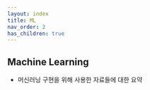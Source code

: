 ```yaml
---
layout: index
title: ML
nav_order: 2
has_children: true
---
```




## Machine Learning

- 머신러닝 구현을 위해 사용한 자료들에 대한 요약
